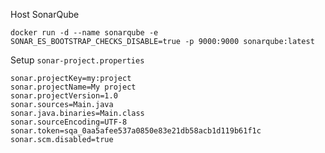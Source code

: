 Host SonarQube

```
docker run -d --name sonarqube -e SONAR_ES_BOOTSTRAP_CHECKS_DISABLE=true -p 9000:9000 sonarqube:latest
```

Setup `sonar-project.properties`

```
sonar.projectKey=my:project
sonar.projectName=My project
sonar.projectVersion=1.0
sonar.sources=Main.java
sonar.java.binaries=Main.class
sonar.sourceEncoding=UTF-8
sonar.token=sqa_0aa5afee537a0850e83e21db58acb1d119b61f1c
sonar.scm.disabled=true
```